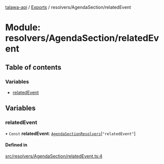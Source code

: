[talawa-api](../README.md) / [Exports](../modules.md) / resolvers/AgendaSection/relatedEvent

# Module: resolvers/AgendaSection/relatedEvent

## Table of contents

### Variables

- [relatedEvent](resolvers_AgendaSection_relatedEvent.md#relatedevent)

## Variables

### relatedEvent

• `Const` **relatedEvent**: [`AgendaSectionResolvers`](types_generatedGraphQLTypes.md#agendasectionresolvers)[``"relatedEvent"``]

#### Defined in

[src/resolvers/AgendaSection/relatedEvent.ts:4](https://github.com/PalisadoesFoundation/talawa-api/blob/095495b/src/resolvers/AgendaSection/relatedEvent.ts#L4)
